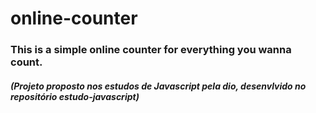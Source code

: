 # online-counter
### This is a simple online counter for everything you wanna count.

##### (Projeto proposto nos estudos de Javascript pela dio, desenvlvido no repositório estudo-javascript)
